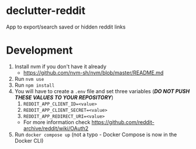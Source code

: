 # declutter-reddit
App to export/search saved or hidden reddit links

# Development
1. Install nvm if you don't have it already 
    - https://github.com/nvm-sh/nvm/blob/master/README.md
2. Run `nvm use`
3. Run `npm install`
4. You will have to create a `.env` file and set three variables (***DO NOT PUSH THESE VALUES TO YOUR REPOSITORY***)
    1. `REDDIT_APP_CLIENT_ID=<value>`
    2. `REDDIT_APP_CLIENT_SECRET=<value>`
    3. `REDDIT_APP_REDIRECT_URI=<value>`
    - For more information check https://github.com/reddit-archive/reddit/wiki/OAuth2
5. Run `docker compose up` (not a typo - Docker Compose is now in the Docker CLI)
